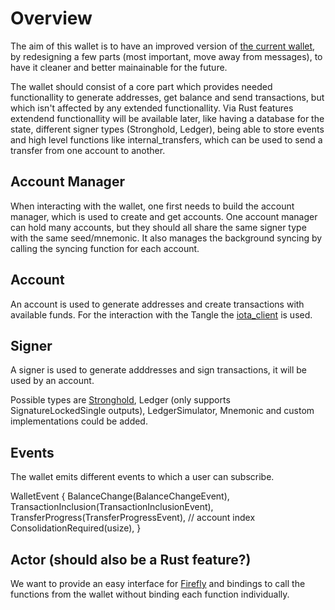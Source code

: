 # Overview

The aim of this wallet is to have an improved version of [the current wallet](https://github.com/iotaledger/wallet.rs), by redesigning a few parts (most important, move away from messages), to have it cleaner and better mainainable for the future.

The wallet should consist of a core part which provides needed functionallity to generate addresses, get balance and send transactions, but which isn't affected by any extended functionallity.
Via Rust features extendend functionallity will be available later, like having a database for the state, different signer types (Stronghold, Ledger), being able to store events and high level functions like internal_transfers, which can be used to send a transfer from one account to another.

## Account Manager

When interacting with the wallet, one first needs to build the account manager, which is used to create and get accounts. One account manager can hold many accounts, but they should all share the same signer type with the same seed/mnemonic.
It also manages the background syncing by calling the syncing function for each account.

## Account

An account is used to generate addresses and create transactions with available funds.
For the interaction with the Tangle the [iota_client](https://github.com/iotaledger/iota.rs/) is used.

## Signer

A signer is used to generate adddresses and sign transactions, it will be used by an account.

Possible types are [Stronghold](https://github.com/iotaledger/stronghold.rs/), Ledger (only supports SignatureLockedSingle outputs), LedgerSimulator, Mnemonic and custom implementations could be added.

## Events

The wallet emits different events to which a user can subscribe.

WalletEvent {
    BalanceChange(BalanceChangeEvent),
    TransactionInclusion(TransactionInclusionEvent),
    TransferProgress(TransferProgressEvent),
    // account index
    ConsolidationRequired(usize),
}

## Actor (should also be a Rust feature?)

We want to provide an easy interface for [Firefly](https://github.com/iotaledger/firefly/) and bindings to call the functions from the wallet without binding each function individually.
